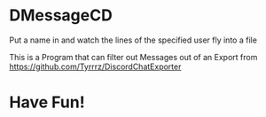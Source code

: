 # DMessageCD
Put a name in and watch the lines of the specified user fly into a file 

This is a Program that can filter out Messages out of an Export from https://github.com/Tyrrrz/DiscordChatExporter

# Have Fun!
